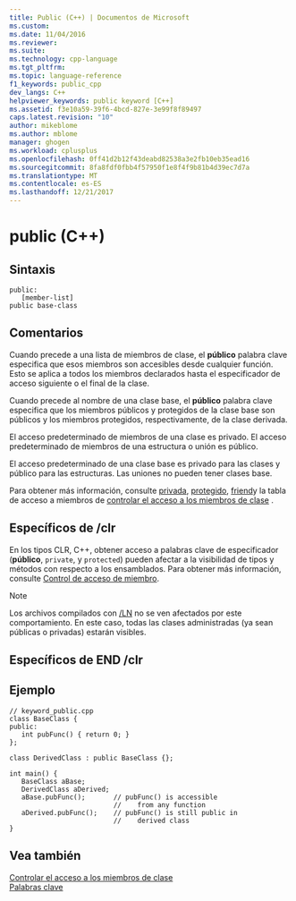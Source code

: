 ```yaml
---
title: Public (C++) | Documentos de Microsoft
ms.custom: 
ms.date: 11/04/2016
ms.reviewer: 
ms.suite: 
ms.technology: cpp-language
ms.tgt_pltfrm: 
ms.topic: language-reference
f1_keywords: public_cpp
dev_langs: C++
helpviewer_keywords: public keyword [C++]
ms.assetid: f3e10a59-39f6-4bcd-827e-3e99f8f89497
caps.latest.revision: "10"
author: mikeblome
ms.author: mblome
manager: ghogen
ms.workload: cplusplus
ms.openlocfilehash: 0ff41d2b12f43deabd82538a3e2fb10eb35ead16
ms.sourcegitcommit: 8fa8fdf0fbb4f57950f1e8f4f9b81b4d39ec7d7a
ms.translationtype: MT
ms.contentlocale: es-ES
ms.lasthandoff: 12/21/2017
---
```

# <a name="public-c"></a>public (C++)
## <a name="syntax"></a>Sintaxis  
  
```  
public:  
   [member-list]  
public base-class  
```  
  
## <a name="remarks"></a>Comentarios  
 Cuando precede a una lista de miembros de clase, el **público** palabra clave especifica que esos miembros son accesibles desde cualquier función. Esto se aplica a todos los miembros declarados hasta el especificador de acceso siguiente o el final de la clase.  
  
 Cuando precede al nombre de una clase base, el **público** palabra clave especifica que los miembros públicos y protegidos de la clase base son públicos y los miembros protegidos, respectivamente, de la clase derivada.  
  
 El acceso predeterminado de miembros de una clase es privado. El acceso predeterminado de miembros de una estructura o unión es público.  
  
 El acceso predeterminado de una clase base es privado para las clases y público para las estructuras. Las uniones no pueden tener clases base.  
  
 Para obtener más información, consulte [privada](../cpp/private-cpp.md), [protegido](../cpp/protected-cpp.md), [friend](../cpp/friend-cpp.md)y la tabla de acceso a miembros de [controlar el acceso a los miembros de clase](member-access-control-cpp.md) .  
  
## <a name="clr-specific"></a>Específicos de /clr  
 En los tipos CLR, C++, obtener acceso a palabras clave de especificador (**público**, `private`, y `protected`) pueden afectar a la visibilidad de tipos y métodos con respecto a los ensamblados. Para obtener más información, consulte [Control de acceso de miembro](member-access-control-cpp.md).  
  
> [!NOTE]
>  Los archivos compilados con [/LN](../build/reference/ln-create-msil-module.md) no se ven afectados por este comportamiento. En este caso, todas las clases administradas (ya sean públicas o privadas) estarán visibles.  
  
## <a name="end-clr-specific"></a>Específicos de END /clr  
  
## <a name="example"></a>Ejemplo  
  
```  
// keyword_public.cpp  
class BaseClass {  
public:  
   int pubFunc() { return 0; }  
};  
  
class DerivedClass : public BaseClass {};  
  
int main() {  
   BaseClass aBase;  
   DerivedClass aDerived;  
   aBase.pubFunc();       // pubFunc() is accessible   
                          //    from any function  
   aDerived.pubFunc();    // pubFunc() is still public in   
                          //    derived class  
}  
```  
  
## <a name="see-also"></a>Vea también  
 [Controlar el acceso a los miembros de clase](member-access-control-cpp.md)   
 [Palabras clave](../cpp/keywords-cpp.md)